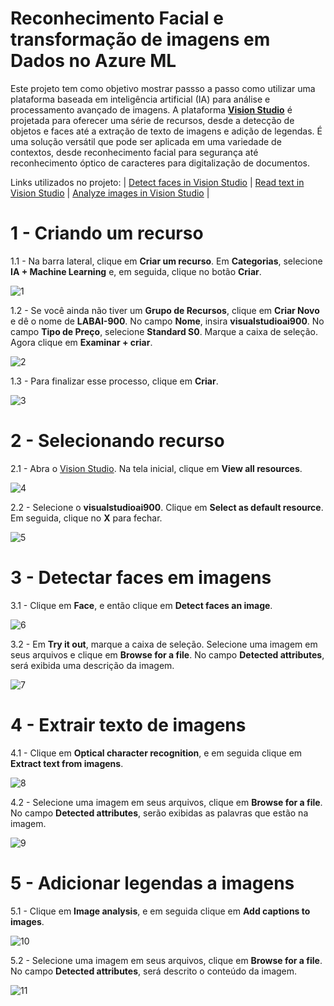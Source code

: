 # Reconhecimento Facial e transformação de imagens em Dados no Azure ML

Este projeto tem como objetivo mostrar passso a passo como utilizar uma plataforma baseada em inteligência artificial (IA) para análise e processamento avançado de imagens. A plataforma [**Vision Studio**](https://portal.vision.cognitive.azure.com/gallery/featured) é projetada para oferecer uma série de recursos, desde a detecção de objetos e faces até a extração de texto de imagens e adição de legendas. É uma solução versátil que pode ser aplicada em uma variedade de contextos, desde reconhecimento facial para segurança até reconhecimento óptico de caracteres para digitalização de documentos.

Links utilizados no projeto: | [Detect faces in Vision Studio](https://microsoftlearning.github.io/mslearn-ai-fundamentals/Instructions/Labs/04-face.html) | [Read text in Vision Studio](https://microsoftlearning.github.io/mslearn-ai-fundamentals/Instructions/Labs/05-ocr.html) | [Analyze images in Vision Studio](https://microsoftlearning.github.io/mslearn-ai-fundamentals/Instructions/Labs/03-image-analysis.html) |


# 1 - Criando um recurso 

1.1 - Na barra lateral, clique em **Criar um recurso**. Em **Categorias**, selecione **IA + Machine Learning** e, em seguida, clique no botão **Criar**.

![1](https://github.com/GustavoBCode/Reconhecimento-Facial-e-transformacao-de-imagens-em-Dados-no-Azure-ML/assets/146696103/be1d3df1-d966-464a-8bfb-88bbc9b8ccb9)


1.2 - Se você ainda não tiver um **Grupo de Recursos**, clique em **Criar Novo** e dê o nome de **LABAI-900**. No campo **Nome**, insira **visualstudioai900**. No campo **Tipo de Preço**, selecione **Standard S0**. Marque a caixa de seleção. Agora clique em **Examinar + criar**.

![2](https://github.com/GustavoBCode/Reconhecimento-Facial-e-transformacao-de-imagens-em-Dados-no-Azure-ML/assets/146696103/2c47b426-5e46-4805-a89e-4e572322f54f)

1.3 - Para finalizar esse processo, clique em **Criar**.

![3](https://github.com/GustavoBCode/Reconhecimento-Facial-e-transformacao-de-imagens-em-Dados-no-Azure-ML/assets/146696103/ca56845d-001d-4eaa-8c30-9553c6d8ebc0)

# 2 - Selecionando recurso

2.1 - Abra o [Vision Studio](https://portal.vision.cognitive.azure.com/gallery/featured). Na tela inicial, clique em **View all resources**.

![4](https://github.com/GustavoBCode/Reconhecimento-Facial-e-transformacao-de-imagens-em-Dados-no-Azure-ML/assets/146696103/38a337fb-7e2d-435b-a839-edeff0ca1698)

2.2 - Selecione o **visualstudioai900**. Clique em **Select as default resource**. Em seguida, clique no **X** para fechar.

![5](https://github.com/GustavoBCode/Reconhecimento-Facial-e-transformacao-de-imagens-em-Dados-no-Azure-ML/assets/146696103/e73cb837-eab1-4131-ad2f-e01bd0dd88a8)

# 3 - Detectar faces em imagens

3.1 - Clique em **Face**, e então clique em **Detect faces an image**.

![6](https://github.com/GustavoBCode/Reconhecimento-Facial-e-transformacao-de-imagens-em-Dados-no-Azure-ML/assets/146696103/cf33bec8-167c-4f74-bb67-13b178aa6c85)

3.2 - Em **Try it out**, marque a caixa de seleção. Selecione uma imagem em seus arquivos e clique em **Browse for a file**. No campo **Detected attributes**, será exibida uma descrição da imagem.

![7](https://github.com/GustavoBCode/Reconhecimento-Facial-e-transformacao-de-imagens-em-Dados-no-Azure-ML/assets/146696103/a8604267-02ff-42e5-a118-fdfa99260aaf)

# 4 - Extrair texto de imagens

4.1 - Clique em **Optical character recognition**, e em seguida clique em **Extract text from imagens**.

![8](https://github.com/GustavoBCode/Reconhecimento-Facial-e-transformacao-de-imagens-em-Dados-no-Azure-ML/assets/146696103/449d8ca5-18ce-4dac-aaf3-529d4566cb3a)

4.2 - Selecione uma imagem em seus arquivos, clique em **Browse for a file**. No campo **Detected attributes**, serão exibidas as palavras que estão na imagem.

![9](https://github.com/GustavoBCode/Reconhecimento-Facial-e-transformacao-de-imagens-em-Dados-no-Azure-ML/assets/146696103/8163cfb5-143a-452b-bb4a-29a55e72d442)

# 5 - Adicionar legendas a imagens

5.1 - Clique em **Image analysis**, e em seguida clique em **Add captions to images**.

![10](https://github.com/GustavoBCode/Reconhecimento-Facial-e-transformacao-de-imagens-em-Dados-no-Azure-ML/assets/146696103/2dcebcec-e578-425d-ae82-ac91c73d18f6)

5.2 - Selecione uma imagem em seus arquivos, clique em **Browse for a file**. No campo **Detected attributes**, será descrito o conteúdo da imagem.

![11](https://github.com/GustavoBCode/Reconhecimento-Facial-e-transformacao-de-imagens-em-Dados-no-Azure-ML/assets/146696103/f7c361ed-8209-44c8-8dd2-c717669a3387)
